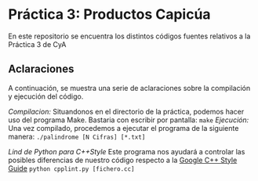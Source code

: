 # Práctica 3: Productos Capicúa

En este repositorio se encuentra los distintos códigos fuentes relativos a la Práctica 3 de CyA

## Aclaraciones
A continuación, se muestra una serie de aclaraciones sobre la compilación y ejecución del código.

*Compilacion:* 
Situandonos en el directorio de la práctica, podemos hacer uso del programa Make. Bastaria con escribir por pantalla: 
  ```make```
*Ejecución:*
Una vez compilado, procedemos a ejecutar el programa de la siguiente manera: 
  ```./palindrome [N Cifras] [*.txt]```

*Lind de Python para C++Style*
Este programa nos ayudará a controlar las posibles diferencias de nuestro código respecto a la [Google C++ Style Guide]("https://google.github.io/styleguide/cppguide.html")
```python cpplint.py [fichero.cc]```
